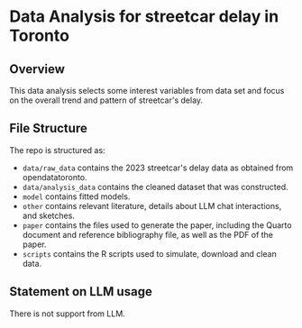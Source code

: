# Data Analysis for streetcar delay in Toronto

## Overview

This data analysis selects some interest variables from data set and focus on
the overall trend and pattern of streetcar's delay.


## File Structure

The repo is structured as:

-   `data/raw_data` contains the 2023 streetcar's delay data as obtained from 
opendatatoronto.
-   `data/analysis_data` contains the cleaned dataset that was constructed.
-   `model` contains fitted models. 
-   `other` contains relevant literature, details about LLM chat interactions, and sketches.
-   `paper` contains the files used to generate the paper, including the Quarto document and reference bibliography file, as well as the PDF of the paper. 
-   `scripts` contains the R scripts used to simulate, download and clean data.


## Statement on LLM usage

There is not support from LLM.

